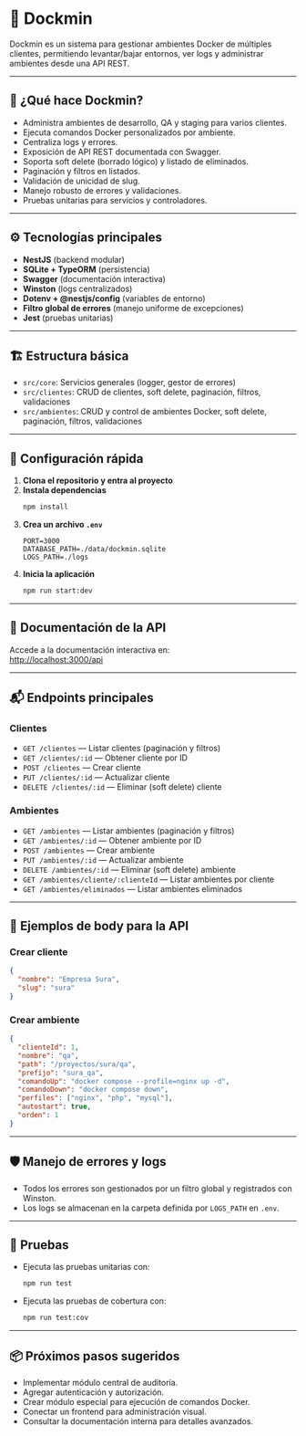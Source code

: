 # 🚢 Dockmin

Dockmin es un sistema para gestionar ambientes Docker de múltiples clientes, permitiendo levantar/bajar entornos, ver logs y administrar ambientes desde una API REST.

---

## 🚀 ¿Qué hace Dockmin?

- Administra ambientes de desarrollo, QA y staging para varios clientes.
- Ejecuta comandos Docker personalizados por ambiente.
- Centraliza logs y errores.
- Exposición de API REST documentada con Swagger.
- Soporta soft delete (borrado lógico) y listado de eliminados.
- Paginación y filtros en listados.
- Validación de unicidad de slug.
- Manejo robusto de errores y validaciones.
- Pruebas unitarias para servicios y controladores.

---

## ⚙️ Tecnologías principales

- **NestJS** (backend modular)
- **SQLite + TypeORM** (persistencia)
- **Swagger** (documentación interactiva)
- **Winston** (logs centralizados)
- **Dotenv + @nestjs/config** (variables de entorno)
- **Filtro global de errores** (manejo uniforme de excepciones)
- **Jest** (pruebas unitarias)

---

## 🏗️ Estructura básica

- `src/core`: Servicios generales (logger, gestor de errores)
- `src/clientes`: CRUD de clientes, soft delete, paginación, filtros, validaciones
- `src/ambientes`: CRUD y control de ambientes Docker, soft delete, paginación, filtros, validaciones

---

## 🔧 Configuración rápida

1. **Clona el repositorio y entra al proyecto**
2. **Instala dependencias**
   ```bash
   npm install
   ```
3. **Crea un archivo `.env`**
   ```env
   PORT=3000
   DATABASE_PATH=./data/dockmin.sqlite
   LOGS_PATH=./logs
   ```
4. **Inicia la aplicación**
   ```bash
   npm run start:dev
   ```

---

## 📖 Documentación de la API

Accede a la documentación interactiva en:  
[http://localhost:3000/api](http://localhost:3000/api)

---

## 📬 Endpoints principales

### Clientes

- `GET /clientes` — Listar clientes (paginación y filtros)
- `GET /clientes/:id` — Obtener cliente por ID
- `POST /clientes` — Crear cliente
- `PUT /clientes/:id` — Actualizar cliente
- `DELETE /clientes/:id` — Eliminar (soft delete) cliente

### Ambientes

- `GET /ambientes` — Listar ambientes (paginación y filtros)
- `GET /ambientes/:id` — Obtener ambiente por ID
- `POST /ambientes` — Crear ambiente
- `PUT /ambientes/:id` — Actualizar ambiente
- `DELETE /ambientes/:id` — Eliminar (soft delete) ambiente
- `GET /ambientes/cliente/:clienteId` — Listar ambientes por cliente
- `GET /ambientes/eliminados` — Listar ambientes eliminados

---

## 📝 Ejemplos de body para la API

### Crear cliente

```json
{
  "nombre": "Empresa Sura",
  "slug": "sura"
}
```

### Crear ambiente

```json
{
  "clienteId": 1,
  "nombre": "qa",
  "path": "/proyectos/sura/qa",
  "prefijo": "sura_qa",
  "comandoUp": "docker compose --profile=nginx up -d",
  "comandoDown": "docker compose down",
  "perfiles": ["nginx", "php", "mysql"],
  "autostart": true,
  "orden": 1
}
```

---

## 🛡️ Manejo de errores y logs

- Todos los errores son gestionados por un filtro global y registrados con Winston.
- Los logs se almacenan en la carpeta definida por `LOGS_PATH` en `.env`.

---

## 🧪 Pruebas

- Ejecuta las pruebas unitarias con:
  ```bash
  npm run test
  ```
- Ejecuta las pruebas de cobertura con:
  ```bash
  npm run test:cov
  ```

---

## 📦 Próximos pasos sugeridos

- Implementar módulo central de auditoría.
- Agregar autenticación y autorización.
- Crear módulo especial para ejecución de comandos Docker.
- Conectar un frontend para administración visual.
- Consultar la documentación interna para detalles avanzados.